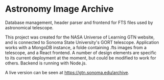 # Astronomy Image Archive
Database management, header parser and frontend for FTS files used by astronomical telescope.

This project was created for the NASA Universe of Learning GTN website, and is connected to Sonoma State University's GORT telescope. Application works with a MongoDB instance, a folde containing .fts images from a telescope, and a React frontend. A number of design elements are specific to its current deployment at the moment, but could be modified to work for others. Backend is running with Node.js.

A live version can be seen at <a href="https://gtn.sonoma.edu/archive">https://gtn.sonoma.edu/archive</a>.
